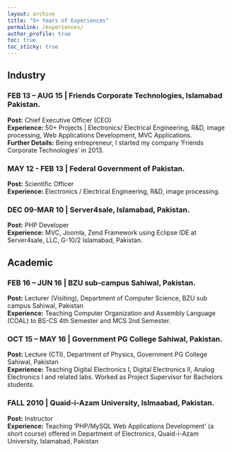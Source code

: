 ```yaml
---
layout: archive
title: "5+ Years of Experiences"
permalink: /experiences/
author_profile: true
toc: true
toc_sticky: true
---
```

## Industry
### FEB 13 – AUG 15 | Friends Corporate Technologies, Islamabad Pakistan.
**Post:** Chief Executive Officer (CEO) 
<br>**Experience:** 50+ Projects | Electronics/ Electrical Engineering, R&D, image processing, Web Applications Development, MVC Applications.
<br>**Further Details:** Being entrepreneur, I started my company ‘Friends Corporate Technologies’ in 2013.
### MAY 12 - FEB 13 | Federal Government of Pakistan.
**Post:** Scientific Officer
<br>**Experience:** Electronics / Electrical Engineering, R&D, image processing.
### DEC 09-MAR 10 | Server4sale, Islamabad, Pakistan.
**Post:** PHP Developer
<br>**Experience:** MVC, Joomla, Zend Framework using Eclipse IDE at Server4sale, LLC, G-10/2 Islamabad, Pakistan.

## Academic
### FEB 16 – JUN 16 | BZU sub-campus Sahiwal, Pakistan.

**Post:** Lecturer (Visiting), Department of Computer Science, BZU sub campus Sahiwal, Pakistan
<br>**Experience:** Teaching Computer Organization and Assembly Language (COAL) to BS-CS 4th Semester and MCS 2nd Semester. 
### OCT 15 – MAY 16 | Government PG College Sahiwal, Pakistan.
**Post:** Lecture (CTI), Department of Physics, Government PG College Sahiwal, Pakistan
<br>**Experience:** Teaching Digital Electronics I, Digital Electronics II, Analog Electronics I and related labs.
Worked as Project Supervisor for Bachelors students.

### FALL 2010 | Quaid-i-Azam University, Islmaabad, Pakistan.
**Post:** Instructor
<br>**Experience:** Teaching ‘PHP/MySQL Web Applications Development’ (a short course) offered in Department of Electronics, Quaid-i-Azam University, Islamabad, Pakistan
